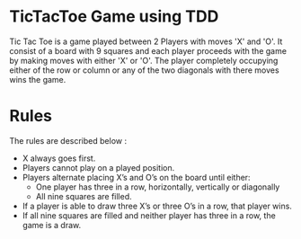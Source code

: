 # TicTacToe Game using TDD
Tic Tac Toe is a game played between 2 Players with moves 'X' and 'O'. It consist of a board with 9 squares and each player proceeds with the game by making moves with either 'X' or 'O'. The player completely occupying either of the row or column or any of the two diagonals with there moves wins the game.

# Rules

The rules are described below :

- X always goes first.
- Players cannot play on a played position.
- Players alternate placing X’s and O’s on the board until either:
    - One player has three in a row, horizontally, vertically or diagonally
    - All nine squares are filled.
- If a player is able to draw three X’s or three O’s in a row, that player wins.
- If all nine squares are filled and neither player has three in a row, the game is a draw.